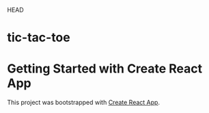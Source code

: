 HEAD
# tic-tac-toe

# Getting Started with Create React App

This project was bootstrapped with [Create React App](https://github.com/facebook/create-react-app).


